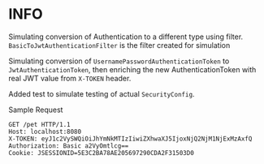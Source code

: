 # INFO

Simulating conversion of Authentication to a different type using filter. `BasicToJwtAuthenticationFilter` is the filter
created for simulation

Simulating conversion of `UsernamePasswordAuthenticationToken` to `JwtAuthenticationToken`, then enriching the new
AuthenticationToken with real JWT value from `X-TOKEN` header.

Added test to simulate testing of actual `SecurityConfig`.

Sample Request

```http request
GET /pet HTTP/1.1
Host: localhost:8080
X-TOKEN: eyJ1c2VySWQiOiJhYmNkMTIzIiwiZXhwaXJ5IjoxNjQ2NjM1NjExMzAxfQ
Authorization: Basic a2VyOmtlcg==
Cookie: JSESSIONID=5E3C2BA78AE205697290CDA2F31503D0
```